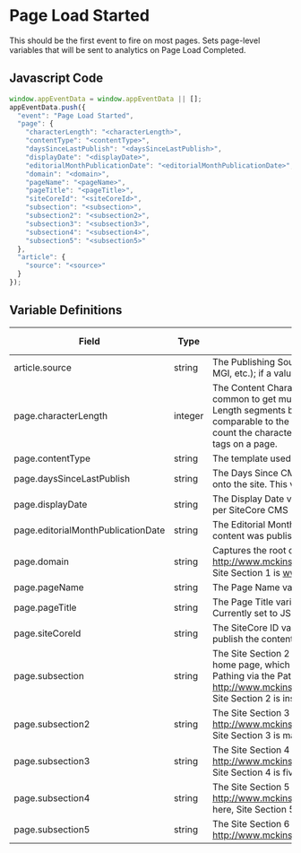 # Page Load Started

This should be the first event to fire on most pages. Sets page-level variables that will be sent to analytics on Page Load Completed.

## Javascript Code
```js
window.appEventData = window.appEventData || [];
appEventData.push({
  "event": "Page Load Started",
  "page": {
    "characterLength": "<characterLength>",
    "contentType": "<contentType>",
    "daysSinceLastPublish": "<daysSinceLastPublish>",
    "displayDate": "<displayDate>",
    "editorialMonthPublicationDate": "<editorialMonthPublicationDate>",
    "domain": "<domain>",
    "pageName": "<pageName>",
    "pageTitle": "<pageTitle>",
    "siteCoreId": "<siteCoreId>",
    "subsection": "<subsection>",
    "subsection2": "<subsection2>",
    "subsection3": "<subsection3>",
    "subsection4": "<subsection4>",
    "subsection5": "<subsection5>"
  },
  "article": {
    "source": "<source>"
  }
});
```

## Variable Definitions

|Field|Type|Description|Example|Pattern|Min Length|Max Length|Minimum|Maximum|Multiple Of
| --- | --- | --- | --- | --- | --- | --- | --- | --- | --- |
|article.source|string|The Publishing Source variable captures the publishing source of a piece of content (McKinsey Quarterly, MGI, etc.); if a value isn't available, the default value is set to "McKinsey Generic."|
|page.characterLength|integer|The Content Character Length variable counts the number of characters within the body of an I&P page; it is common to get multiple values for this variable due to different browsers. This is also classified into Article Length segments based off an estimated word count (6.7 characters = 1 word); this count is most comparable to the "characters with spaces" count in MS Word. Historical technical implementation here is to count the characters in all html <article> tags on a page.|235, 1742|
|page.contentType|string|The template used by type|Article, Home, Careers, etc|
|page.daysSinceLastPublish|string|The Days Since CMS Publication variable captures the number of days since the page was published live onto the site. This variable may have multiple entries; choose the largest value.|
|page.displayDate|string|The Display Date variable captures the date when a page or piece of content was last published to the site per SiteCore CMS|
|page.editorialMonthPublicationDate|string|The Editorial Month Publication Date variable captures the date, from the SiteCore CMS, when a piece of content was published onto the site.|
|page.domain|string|Captures the root domain folder (the ".com") of the URL. Example: http://www.mckinsey.com/insights/marketing_sales/five_ways_to_get_more_from_digital_advertising; here, Site Section 1 is www.mckinsey.com.|
|page.pageName|string|The Page Name variable is a copy of the Page value.|
|page.pageTitle|string|The Page Title variable captures what is displayed at the very top of a user's web browser (in the tab). Currently set to JS value document.title.|
|page.siteCoreId|string|The SiteCore ID variable captures the ID # of the web page from the SiteCore CMS, if SiteCore was used to publish the content.|
|page.subsection|string|The Site Section 2 variable captures the site section (1st subfolder of  the URL), with the exception of the site home page, which is set to "McKinsey Dotcom Home_Page." Site Section 2 is used to analyze site section Pathing via the Paths > Site Section 2 report. Example: http://www.mckinsey.com/insights/marketing_sales/five_ways_to_get_more_from_digital_advertising; here, Site Section 2 is insights.|insights|
|page.subsection2|string|The Site Section 3 variable captures the 2nd subfolder of the site URL after the root domain folder. Example: http://www.mckinsey.com/insights/marketing_sales/five_ways_to_get_more_from_digital_advertising; here, Site Section 3 is marketing_sales.|marketing_sales|
|page.subsection3|string|The Site Section 4 variable captures the 3rd subfolder of the site URL after the root domain folder. Example: http://www.mckinsey.com/insights/marketing_sales/five_ways_to_get_more_from_digital_advertising; here, Site Section 4 is five_ways_to_get_more_from_digital_advertising.|five_ways_to_get_more_from_digital_advertising|
|page.subsection4|string|The Site Section 5 variable captures the 4th subfolder of the site URL after the root domain folder. Example: http://www.mckinsey.com/careers/create_your_path/career_pathways/career_pathways_advanced_degrees; here, Site Section 5 is career_pathways_advanced_degrees.|career_pathways_advanced_degrees|
|page.subsection5|string|The Site Section 6 variable captures the 5th subfolder of the site URL after the root domain folder. Example: http://www.mckinsey.com/global_locations/asia/japan/ja/our_people; here, Site Section 6 is our_people.|our_people|